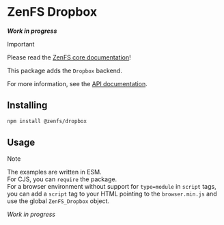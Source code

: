 # ZenFS Dropbox

**_Work in progress_**

> [!IMPORTANT]
> Please read the [ZenFS core documentation](https://zenfs.dev/core)!

This package adds the `Dropbox` backend.

For more information, see the [API documentation](https://zenfs.dev/dropbox).

## Installing

```sh
npm install @zenfs/dropbox
```

## Usage

> [!NOTE]
> The examples are written in ESM.  
> For CJS, you can `require` the package.  
> For a browser environment without support for `type=module` in `script` tags, you can add a `script` tag to your HTML pointing to the `browser.min.js` and use the global `ZenFS_Dropbox` object.

_Work in progress_
